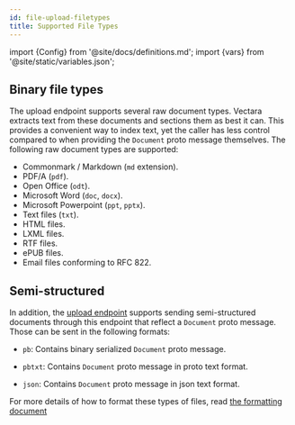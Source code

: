 ```yaml
---
id: file-upload-filetypes
title: Supported File Types
---
```


import {Config} from '@site/docs/definitions.md';
import {vars} from '@site/static/variables.json';

## Binary file types

The upload endpoint supports several raw document types. Vectara extracts text
from these documents and sections them as best it can. This provides a
convenient way to index text, yet the caller has less control compared to when
providing the `Document` proto message themselves. The following raw document
types are supported:

- Commonmark / Markdown (`md` extension).
- PDF/A (`pdf`).
- Open Office (`odt`).
- Microsoft Word (`doc`, `docx`).
- Microsoft Powerpoint (`ppt`, `pptx`).
- Text files (`txt`).
- HTML files.
- LXML files.
- RTF files.
- ePUB files.
- Email files conforming to RFC 822.

## Semi-structured

In addition, the [upload endpoint](/docs/api-reference/indexing-apis/file-upload/file-upload) supports
sending semi-structured documents through this endpoint that reflect a
`Document` proto message.  Those can be sent in the following formats:

-  `pb`: Contains binary serialized `Document` proto message.

- `pbtxt`: Contains `Document` proto message in proto text format.

- `json`: Contains `Document` proto message in json text format.

For more details of how to format these types of files, read
[the formatting document](/docs/api-reference/indexing-apis/file-upload/format-for-upload)
